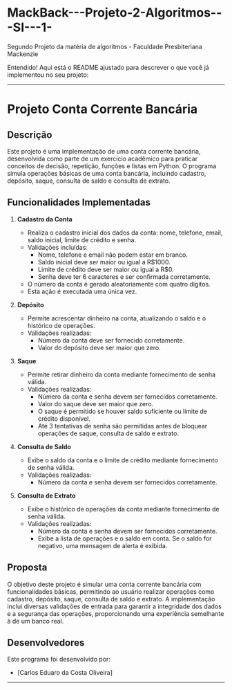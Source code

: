 # MackBack---Projeto-2-Algoritmos---SI---1-
Segundo Projeto da matéria de algoritmos - Faculdade Presbiteriana Mackenzie


Entendido! Aqui está o README ajustado para descrever o que você já implementou no seu projeto:

---

# Projeto Conta Corrente Bancária

## Descrição

Este projeto é uma implementação de uma conta corrente bancária, desenvolvida como parte de um exercício acadêmico para praticar conceitos de decisão, repetição, funções e listas em Python. O programa simula operações básicas de uma conta bancária, incluindo cadastro, depósito, saque, consulta de saldo e consulta de extrato.

## Funcionalidades Implementadas

1. **Cadastro da Conta**
   - Realiza o cadastro inicial dos dados da conta: nome, telefone, email, saldo inicial, limite de crédito e senha.
   - Validações incluídas:
     - Nome, telefone e email não podem estar em branco.
     - Saldo inicial deve ser maior ou igual a R$1000.
     - Limite de crédito deve ser maior ou igual a R$0.
     - Senha deve ter 6 caracteres e ser confirmada corretamente.
   - O número da conta é gerado aleatoriamente com quatro dígitos.
   - Esta ação é executada uma única vez.

2. **Depósito**
   - Permite acrescentar dinheiro na conta, atualizando o saldo e o histórico de operações.
   - Validações realizadas:
     - Número da conta deve ser fornecido corretamente.
     - Valor do depósito deve ser maior que zero.

3. **Saque**
   - Permite retirar dinheiro da conta mediante fornecimento de senha válida.
   - Validações realizadas:
     - Número da conta e senha devem ser fornecidos corretamente.
     - Valor do saque deve ser maior que zero.
     - O saque é permitido se houver saldo suficiente ou limite de crédito disponível.
     - Até 3 tentativas de senha são permitidas antes de bloquear operações de saque, consulta de saldo e extrato.

4. **Consulta de Saldo**
   - Exibe o saldo da conta e o limite de crédito mediante fornecimento de senha válida.
   - Validações realizadas:
     - Número da conta e senha devem ser fornecidos corretamente.

5. **Consulta de Extrato**
   - Exibe o histórico de operações da conta mediante fornecimento de senha válida.
   - Validações realizadas:
     - Número da conta e senha devem ser fornecidos corretamente.
     - Exibe a lista de operações e o saldo em conta. Se o saldo for negativo, uma mensagem de alerta é exibida.

## Proposta

O objetivo deste projeto é simular uma conta corrente bancária com funcionalidades básicas, permitindo ao usuário realizar operações como cadastro, depósito, saque, consulta de saldo e extrato. A implementação inclui diversas validações de entrada para garantir a integridade dos dados e a segurança das operações, proporcionando uma experiência semelhante à de um banco real.

## Desenvolvedores

Este programa foi desenvolvido por:
- [Carlos Eduaro da Costa Oliveira]

---

